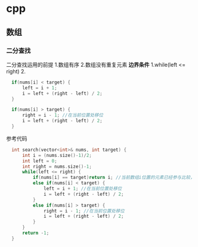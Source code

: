# cpp
## 数组
### 二分查找
二分查找运用的前提
  1.数组有序
  2.数组没有重复元素
**边界条件**
  1.while(left <= right)
  2.
  >     
  ```cpp
    if(nums[i] < target) {
        left = i + 1;
        i = left + (right - left) / 2;
    }
  ```
  >     
  ```cpp
    if(nums[i] > target) {
        right = i - 1; //在当前位置处移位
        i = left + (right - left) / 2;
    }
  ```

参考代码
  >
  ```cpp
    int search(vector<int>& nums, int target) {
        int i = (nums.size()-1)/2;
        int left = 0;
        int right = nums.size()-1;
        while(left <= right) { 
            if(nums[i] == target)return i; //当前数组i位置的元素已经参与比较，所以后续二分需要移位(+1/-1)
            else if(nums[i] < target) {
                left = i + 1; //在当前位置处移位
                i = left + (right - left) / 2;
            }
            else if(nums[i] > target) {
                right = i - 1; //在当前位置处移位
                i = left + (right - left) / 2;
            }
        }
        return -1;
    }
  ```